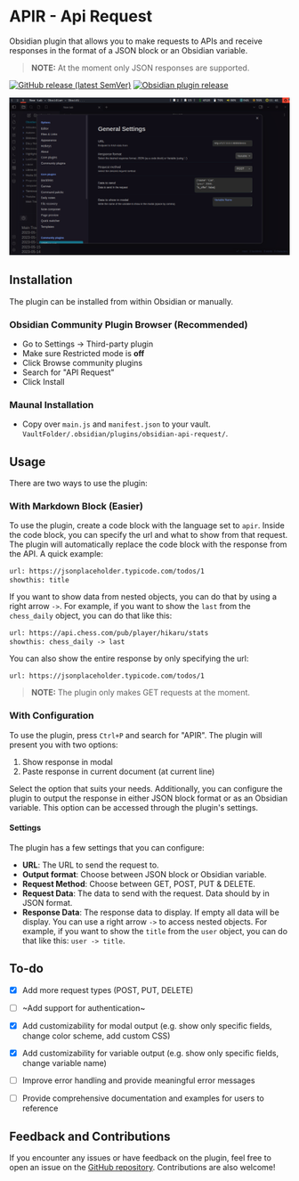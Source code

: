 # APIR - Api Request

Obsidian plugin that allows you to make requests to APIs and receive responses in the format of a JSON block or an Obsidian variable.

> **NOTE:** At the moment only JSON responses are supported.

[![GitHub release (latest SemVer)](https://img.shields.io/github/v/release/rooyca/obsidian-api-request?logo=github&color=ee8449&style=flat-square)](https://github.com/rooyca/obsidian-api-request/releases/latest)
[![Obsidian plugin release](https://img.shields.io/badge/Obsidian%20plugin%20release-purple?logo=obsidian&style=flat-square)](https://obsidian.md/plugins?id=api-request)

![conf_img](config_img.png)

## Installation

The plugin can be installed from within Obsidian or manually.

### Obsidian Community Plugin Browser (Recommended)

- Go to Settings -> Third-party plugin
- Make sure Restricted mode is **off**
- Click Browse community plugins
- Search for "API Request"
- Click Install

### Maunal Installation

- Copy over `main.js` and `manifest.json` to your vault. `VaultFolder/.obsidian/plugins/obsidian-api-request/`.

## Usage

There are two ways to use the plugin:

### With Markdown Block (Easier)

To use the plugin, create a code block with the language set to `apir`. Inside the code block, you can specify the url and what to show from that request. The plugin will automatically replace the code block with the response from the API. A quick example:

```apir
url: https://jsonplaceholder.typicode.com/todos/1
showthis: title
```

If you want to show data from nested objects, you can do that by using a right arrow `->`. For example, if you want to show the `last` from the `chess_daily` object, you can do that like this:

```apir
url: https://api.chess.com/pub/player/hikaru/stats
showthis: chess_daily -> last
```

You can also show the entire response by only specifying the url:

```apir
url: https://jsonplaceholder.typicode.com/todos/1
```

> **NOTE:** The plugin only makes GET requests at the moment.

### With Configuration

To use the plugin, press `Ctrl+P` and search for "APIR". The plugin will present you with two options:

1. Show response in modal
2. Paste response in current document (at current line)

Select the option that suits your needs. Additionally, you can configure the plugin to output the response in either JSON block format or as an Obsidian variable. This option can be accessed through the plugin's settings.

#### Settings

The plugin has a few settings that you can configure:

- **URL**: The URL to send the request to.
- **Output format**: Choose between JSON block or Obsidian variable.
- **Request Method**: Choose between GET, POST, PUT & DELETE.
- **Request Data**: The data to send with the request. Data should by in JSON format.
- **Response Data**: The response data to display. If empty all data will be display. You can use a right arrow `->` to access nested objects. For example, if you want to show the `title` from the `user` object, you can do that like this: `user -> title`.

## To-do

- [x] Add more request types (POST, PUT, DELETE)
- [ ] ~Add support for authentication~
- [x] Add customizability for modal output (e.g. show only specific fields, change color scheme, add custom CSS)
- [x] Add customizability for variable output (e.g. show only specific fields, change variable name)
- [ ] Improve error handling and provide meaningful error messages
- [ ] Provide comprehensive documentation and examples for users to reference


## Feedback and Contributions

If you encounter any issues or have feedback on the plugin, feel free to open an issue on the [GitHub repository](https://github.com/Rooyca/obsidian-api-request). Contributions are also welcome!
